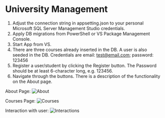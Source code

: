 # University Management

1. Adjust the connection string in appsetting.json to your personal Microsoft SQL Server Management Studio credentials.
2. Apply DB migrations from PowerShell or VS Package Management Console.
3. Start App from VS.
4. There are three courses already inserted in the DB. A user is also seeded in the DB. Credentials are email: test@email.com; password: 123456
5. Register a user/student by clicking the Register button. The Password should be at least 6-character long, e.g. 123456.
6. Navigate through the buttons. There is a description of the functionality on the About page.

About Page:
![About](https://user-images.githubusercontent.com/16295084/215743798-9774b95c-e02d-4838-ba96-7c04026d47a5.png)

Courses Page:
![Courses](https://user-images.githubusercontent.com/16295084/215774698-2cb601a4-54d8-41a3-b820-0326f4e9e516.png)

Interaction with user:
![Interactions](https://user-images.githubusercontent.com/16295084/215743684-e2687c49-8036-4fe4-8eae-91f4e5d507d0.png)
